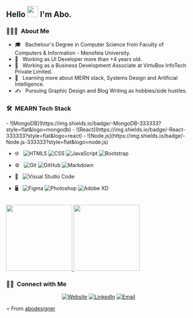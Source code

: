 <h2> Hello <img src="https://raw.githubusercontent.com/iampavangandhi/iampavangandhi/master/gifs/Hi.gif" width="30px"> I'm Abo.</h2>

<h3> 👨🏻‍💻 &nbsp;About Me </h3>

- 🎓 &nbsp; Bachelour's Degree in Computer Science from Faculty of Computers & Information - Menofeia University.
- 🤔 &nbsp; Working as UI Developer more than +4 years old.
- 💼 &nbsp; Working as a Business Development Associate at VirtuBox InfoTech Private Limited.
- 🌱 &nbsp; Learning more about MERN stack, Systems Design and Artificial Intelligence.
- ✍️ &nbsp; Pursuing Graphic Design and Blog Writing as hobbies/side hustles.

<h3> 🛠 &nbsp;MEARN Tech Stack</h3>
-  ![MongoDB](https://img.shields.io/badge/-MongoDB-333333?style=flat&logo=mongodb)
-  ![React](https://img.shields.io/badge/-React-333333?style=flat&logo=react)
-  ![Node.js](https://img.shields.io/badge/-Node.js-333333?style=flat&logo=node.js)


- 🌐 &nbsp;
  ![HTML5](https://img.shields.io/badge/-HTML5-333333?style=flat&logo=HTML5)
  ![CSS](https://img.shields.io/badge/-CSS-333333?style=flat&logo=CSS3&logoColor=1572B6)
  ![JavaScript](https://img.shields.io/badge/-JavaScript-333333?style=flat&logo=javascript)
  ![Bootstrap](https://img.shields.io/badge/-Bootstrap-333333?style=flat&logo=bootstrap&logoColor=563D7C)
  
- ⚙️ &nbsp;
  ![Git](https://img.shields.io/badge/-Git-333333?style=flat&logo=git)
  ![GitHub](https://img.shields.io/badge/-GitHub-333333?style=flat&logo=github)
  ![Markdown](https://img.shields.io/badge/-Markdown-333333?style=flat&logo=markdown)
- 🔧 &nbsp;
  ![Visual Studio Code](https://img.shields.io/badge/-Visual%20Studio%20Code-333333?style=flat&logo=visual-studio-code&logoColor=007ACC)
- 🖥 &nbsp;
  ![Figma](https://img.shields.io/badge/-Illustrator-333333?style=flat&logo=adobe-illustrator)
  ![Photoshop](https://img.shields.io/badge/-Photoshop-333333?style=flat&logo=adobe-photoshop)
  ![Adobe XD](https://img.shields.io/badge/-InDesign-333333?style=flat&logo=adobe-indesign)

<br/>

<a href="https://github.com/abodesigner">
  <img height="180em" src="https://github-readme-stats.vercel.app/api?username=abodesigner&theme=buefy&show_icons=true" />
  <img height="180em" src="https://github-readme-stats.vercel.app/api/top-langs/?username=abodesigner&theme=buefy&layout=compact" />
</a>

<br/>

<h3> 🤝🏻 &nbsp;Connect with Me </h3>

<p align="center">
<a href="https://abodesigner.github.io/"><img alt="Website" src="https://img.shields.io/badge/Website-www.adityavsingh.com-blue?style=flat-square&logo=google-chrome"></a>
<a href="https://www.linkedin.com/in/mohammedabosalim/"><img alt="LinkedIn" src="https://img.shields.io/badge/LinkedIn-Aditya%20Vikram%20Singh-blue?style=flat-square&logo=linkedin"></a>
<a href="mailto:avsingh@umass.edu"><img alt="Email" src="https://img.shields.io/badge/Email-avsingh@umass.edu-blue?style=flat-square&logo=gmail"></a>
</p>

⭐️ From [abodesigner](https://github.com/abodesigner)
